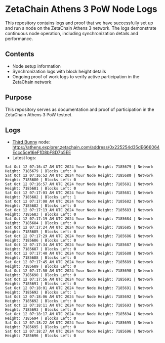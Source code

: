 # ZetaChain Athens 3 PoW Node Logs
This repository contains logs and proof that we have successfully set up and run a node on the ZetaChain Athens 3 network. The logs demonstrate continuous node operation, including synchronization details and performance.

## Contents
- Node setup information
- Synchronization logs with block height details
- Ongoing proof of work logs to verify active participation in the ZetaChain network

## Purpose
This repository serves as documentation and proof of participation in the ZetaChain Athens 3 PoW testnet.

## Logs

- [Third Bunny](https://thirdbunny.xyz/) node: https://athens.explorer.zetachain.com/address/0x225254d35dE666064Eccc5ce16eF1D8bF8D7b5EE
- Latest logs:
```
Sat Oct 12 07:16:47 AM UTC 2024 Your Node Height: 7185679 | Network Height: 7185679 | Blocks Left: 0
Sat Oct 12 07:16:52 AM UTC 2024 Your Node Height: 7185680 | Network Height: 7185680 | Blocks Left: 0
Sat Oct 12 07:16:57 AM UTC 2024 Your Node Height: 7185681 | Network Height: 7185681 | Blocks Left: 0
Sat Oct 12 07:17:03 AM UTC 2024 Your Node Height: 7185681 | Network Height: 7185682 | Blocks Left: 1
Sat Oct 12 07:17:08 AM UTC 2024 Your Node Height: 7185682 | Network Height: 7185682 | Blocks Left: 0
Sat Oct 12 07:17:13 AM UTC 2024 Your Node Height: 7185683 | Network Height: 7185683 | Blocks Left: 0
Sat Oct 12 07:17:19 AM UTC 2024 Your Node Height: 7185684 | Network Height: 7185684 | Blocks Left: 0
Sat Oct 12 07:17:24 AM UTC 2024 Your Node Height: 7185685 | Network Height: 7185685 | Blocks Left: 0
Sat Oct 12 07:17:29 AM UTC 2024 Your Node Height: 7185686 | Network Height: 7185686 | Blocks Left: 0
Sat Oct 12 07:17:34 AM UTC 2024 Your Node Height: 7185687 | Network Height: 7185687 | Blocks Left: 0
Sat Oct 12 07:17:40 AM UTC 2024 Your Node Height: 7185688 | Network Height: 7185688 | Blocks Left: 0
Sat Oct 12 07:17:45 AM UTC 2024 Your Node Height: 7185689 | Network Height: 7185689 | Blocks Left: 0
Sat Oct 12 07:17:50 AM UTC 2024 Your Node Height: 7185690 | Network Height: 7185690 | Blocks Left: 0
Sat Oct 12 07:17:56 AM UTC 2024 Your Node Height: 7185691 | Network Height: 7185691 | Blocks Left: 0
Sat Oct 12 07:18:01 AM UTC 2024 Your Node Height: 7185691 | Network Height: 7185692 | Blocks Left: 1
Sat Oct 12 07:18:06 AM UTC 2024 Your Node Height: 7185692 | Network Height: 7185692 | Blocks Left: 0
Sat Oct 12 07:18:11 AM UTC 2024 Your Node Height: 7185693 | Network Height: 7185693 | Blocks Left: 0
Sat Oct 12 07:18:17 AM UTC 2024 Your Node Height: 7185694 | Network Height: 7185694 | Blocks Left: 0
Sat Oct 12 07:18:22 AM UTC 2024 Your Node Height: 7185695 | Network Height: 7185695 | Blocks Left: 0
Sat Oct 12 07:18:27 AM UTC 2024 Your Node Height: 7185696 | Network Height: 7185696 | Blocks Left: 0
```
